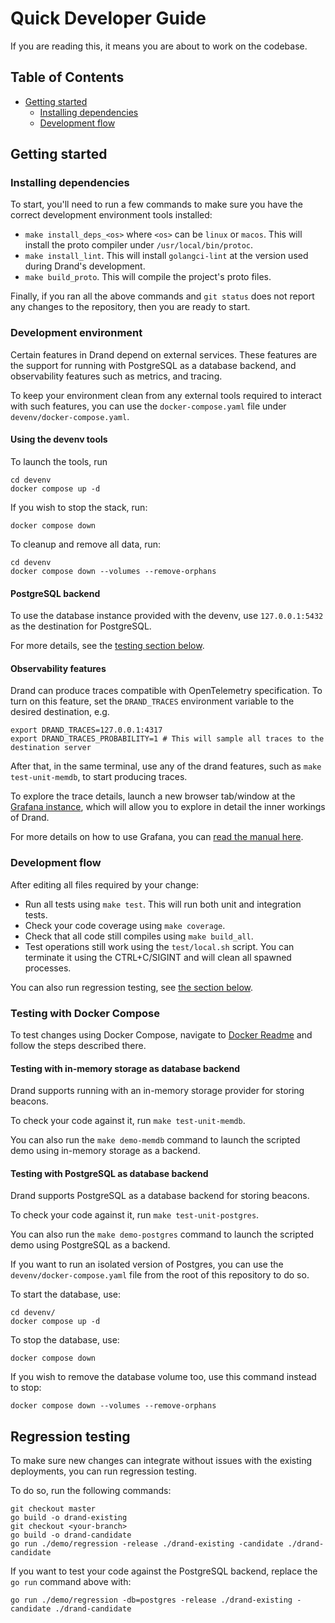 # Quick Developer Guide

If you are reading this, it means you are about to work on the codebase.

## Table of Contents
- [Getting started](#getting-started)
  - [Installing dependencies](#installing-dependencies)
  - [Development flow](#development-flow)

## Getting started

### Installing dependencies

To start, you'll need to run a few commands to make sure you have the
correct development environment tools installed:

- `make install_deps_<os>` where `<os>` can be `linux` or `macos`. This will install the proto compiler under `/usr/local/bin/protoc`.
- `make install_lint`. This will install `golangci-lint` at the version used during Drand's development.
- `make build_proto`. This will compile the project's proto files.

Finally, if you ran all the above commands and `git status` does not report any changes to the repository,
then you are ready to start.

### Development environment

Certain features in Drand depend on external services.
These features are the support for running with PostgreSQL as a database backend, and observability features such as metrics, and tracing.

To keep your environment clean from any external tools required to interact with such features, you can use the
`docker-compose.yaml` file under `devenv/docker-compose.yaml`.

#### Using the devenv tools

To launch the tools, run
```shell
cd devenv
docker compose up -d
```

If you wish to stop the stack, run:
```shell
docker compose down
```

To cleanup and remove all data, run:
```shell
cd devenv
docker compose down --volumes --remove-orphans
```

#### PostgreSQL backend

To use the database instance provided with the devenv, use `127.0.0.1:5432` as the destination for PostgreSQL.

For more details, see the [testing section below](#testing-with-postgresql-as-database-backend).

#### Observability features

Drand can produce traces compatible with OpenTelemetry specification. To turn on this feature, set the `DRAND_TRACES`
environment variable to the desired destination, e.g.
```shell
export DRAND_TRACES=127.0.0.1:4317
export DRAND_TRACES_PROBABILITY=1 # This will sample all traces to the destination server
```

After that, in the same terminal, use any of the drand features, such as `make test-unit-memdb`, to start producing traces.

To explore the trace details, launch a new browser tab/window at the [Grafana instance](http://127.0.0.1:3000/explore?orgId=1),
which will allow you to explore in detail the inner workings of Drand.

For more details on how to use Grafana, you can [read the manual here](https://grafana.com/docs/grafana/v9.4/explore/trace-integration/).

### Development flow

After editing all files required by your change:

- Run all tests using `make test`. This will run both unit and integration tests.
- Check your code coverage using `make coverage`.
- Check that all code still compiles using `make build_all`.
- Test operations still work using the `test/local.sh` script. You can terminate it using the CTRL+C/SIGINT and will clean all spawned processes.

You can also run regression testing, see [the section below](#regression-testing).

### Testing with Docker Compose

To test changes using Docker Compose, navigate to [Docker Readme](internal/test/docker/README.md) and follow the steps described there.

#### Testing with in-memory storage as database backend

Drand supports running with an in-memory storage provider for storing beacons.

To check your code against it, run `make test-unit-memdb`.

You can also run the `make demo-memdb` command to launch the scripted demo using
in-memory storage as a backend.

#### Testing with PostgreSQL as database backend

Drand supports PostgreSQL as a database backend for storing beacons.

To check your code against it, run `make test-unit-postgres`.

You can also run the `make demo-postgres` command to launch the scripted demo using
PostgreSQL as a backend.

If you want to run an isolated version of Postgres, you can use the `devenv/docker-compose.yaml` file
from the root of this repository to do so.

To start the database, use:
```shell
cd devenv/
docker compose up -d
```

To stop the database, use:
```shell
docker compose down
```

If you wish to remove the database volume too, use this command instead to stop:
```shell
docker compose down --volumes --remove-orphans
```

## Regression testing

To make sure new changes can integrate without issues with the existing deployments,
you can run regression testing.

To do so, run the following commands:
```shell
git checkout master
go build -o drand-existing
git checkout <your-branch>
go build -o drand-candidate
go run ./demo/regression -release ./drand-existing -candidate ./drand-candidate
```

If you want to test your code against the PostgreSQL backend, replace the
`go run` command above with:

```shell
go run ./demo/regression -db=postgres -release ./drand-existing -candidate ./drand-candidate
```

